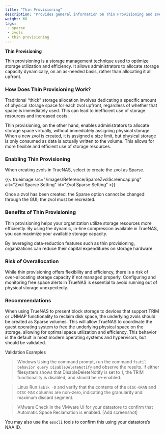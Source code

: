 ```yaml
---
title: "Thin Provisioning"
description: "Provides general information on Thin Provisioning and zvol creation, their uses cases and implementation in TrueNAS."
weight: 60
tags:
 - sparse
 - zvols
 - thin provisioning
---
```


**Thin Provisioning**

Thin provisioning is a storage management technique used to optimize storage utilization and efficiency. It allows administrators to allocate storage capacity dynamically, on an as-needed basis, rather than allocating it all upfront.

### How Does Thin Provisioning Work?

Traditional “thick” storage allocation involves dedicating a specific amount of physical storage space for each zvol upfront, regardless of whether that space is immediately used. This can lead to inefficient use of storage resources and increased costs.

Thin provisioning, on the other hand, enables administrators to allocate storage space virtually, without immediately assigning physical storage. When a new zvol is created, it is assigned a size limit, but physical storage is only consumed as data is actually written to the volume. This allows for more flexible and efficient use of storage resources.

### Enabling Thin Provisioning

When creating zvols in TrueNAS, select to create the zvol as Sparse.

{{< trueimage src="/images/Reference/SparseZvolScreencap.png" alt="Zvol Sparse Setting" id="Zvol Sparse Setting" >}}

Once a zvol has been created, the Sparse option cannot be changed through the GUI; the zvol must be recreated.

### Benefits of Thin Provisioning

Thin provisioning helps your organization utilize storage resources more efficiently. By using the dynamic, in-line compression available in TrueNAS, you can maximize your available storage capacity.

By leveraging data-reduction features such as thin provisioning, organizations can reduce their capital expenditures on storage hardware.

### Risk of Overallocation

While thin provisioning offers flexibility and efficiency, there is a risk of over-allocating storage capacity if not managed properly. Configuring and monitoring free space alerts in TrueNAS is essential to avoid running out of physical storage unexpectedly.

### Recommendations

When using TrueNAS to present block storage to devices that support TRIM or UNMAP functionality to reclaim disk space, the underlying zvols should be created as Sparse volumes. This will allow TrueNAS to coordinate the guest operating system to free the underlying physical space on the storage, allowing for optimal space utilization and efficiency. This behavior is the default in most modern operating systems and hypervisors, but should be validated.

Validation Examples

> Windows
Using the command prompt, run the command `fsutil behavior query DisableDeleteNotify` and observe the results. If either filesystem shows that DisableDeleteNotify is set to 1, the TRIM functionality is disabled, and should be re-enabled.

> Linux
Run `lsblk -D` and verify that the contents of the `DISC-GRAN` and `DISC-MAX` columns are non-zero, indicating the granularity and maximum discard segment.

> VMware
Check in the VMware UI for your datastore to confirm that Automatic Space Reclamation is enabled.
[Add screenshot]

You may also use the `esxcli` tools to confirm this using your datastore’s NAA ID.